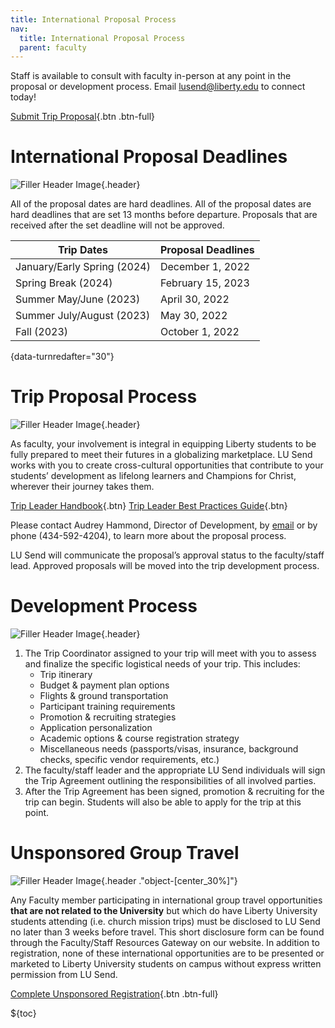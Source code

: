 ```yaml
---
title: International Proposal Process
nav:
  title: International Proposal Process
  parent: faculty
---
```


Staff is available to consult with faculty in-person at any point in the proposal or development process. Email lusend@liberty.edu to connect today!

[Submit Trip Proposal](https://liberty.co1.qualtrics.com/jfe/form/SV_3NI3x8lGSeeRxk2[BaseType=international]){.btn .btn-full}

# International Proposal Deadlines

![Filler Header Image](https://liberty-sa.terradotta.com/_customtags/ct_Image.cfm?Image_ID=35651){.header}

All of the proposal dates are hard deadlines. All of the proposal dates are hard deadlines that are set 13 months before departure. Proposals that are received after the set deadline will not be approved.

<!-- Will automatically update and sort -->
<!-- Make sure {date-turnredafter="number"} is included -->

| Trip Dates                  | Proposal Deadlines |
| --------------------------- | ------------------ |
| January/Early Spring (2024) | December 1, 2022   |
| Spring Break (2024)         | February 15, 2023  |
| Summer May/June (2023)      | April 30, 2022     |
| Summer July/August (2023)   | May 30, 2022       |
| Fall (2023)                 | October 1, 2022    |

{data-turnredafter="30"}

# Trip Proposal Process

![Filler Header Image](https://liberty-sa.terradotta.com/_customtags/ct_Image.cfm?Image_ID=35653){.header}

As faculty, your involvement is integral in equipping Liberty students to be fully prepared to meet their futures in a globalizing marketplace. LU Send works with you to create cross-cultural opportunities that contribute to your students’ development as lifelong learners and Champions for Christ, wherever their journey takes them.

<div class="text-center">

[Trip Leader
Handbook](https://liberty-sa.terradotta.com/_customtags/ct_FileRetrieve.cfm?File_ID=27452){.btn} [Trip Leader Best
Practices Guide](https://liberty-sa.terradotta.com/_customtags/ct_FileRetrieve.cfm?File_ID=27453){.btn}

</div>

Please contact Audrey Hammond, Director of Development, by [email](mailto:agbeman@liberty.edu) or by phone (434-592-4204), to learn more about the proposal process.

LU Send will communicate the proposal’s approval status to the faculty/staff lead. Approved proposals will be moved into the trip development process.

# Development Process

![Filler Header Image](https://liberty-sa.terradotta.com/_customtags/ct_Image.cfm?Image_ID=35655){.header}

1. The Trip Coordinator assigned to your trip will meet with you to assess and finalize the specific logistical needs of your trip. This includes:
   - Trip itinerary
   - Budget & payment plan options
   - Flights & ground transportation
   - Participant training requirements
   - Promotion & recruiting strategies
   - Application personalization
   - Academic options & course registration strategy
   - Miscellaneous needs (passports/visas, insurance, background checks, specific vendor requirements, etc.)
2. The faculty/staff leader and the appropriate LU Send individuals will sign the Trip Agreement outlining the responsibilities of all involved parties.
3. After the Trip Agreement has been signed, promotion & recruiting for the trip can begin. Students will also be able to apply for the trip at this point.

# Unsponsored Group Travel

![Filler Header Image](https://liberty-sa.terradotta.com/_customtags/ct_Image.cfm?Image_ID=35657){.header ."object-[center_30%]"}

Any Faculty member participating in international group travel opportunities **that are not related to the University** but which do have Liberty University students attending (i.e. church mission trips) must be disclosed to LU Send no later than 3 weeks before travel. This short disclosure form can be found through the Faculty/Staff Resources Gateway on our website. In addition to registration, none of these international opportunities are to be presented or marketed to Liberty University students on campus without express written permission from LU Send.

[Complete Unsponsored Registration](https://liberty.co1.qualtrics.com/jfe/form/SV_0Pd6ClKtZ0lF7xj){.btn .btn-full}

${toc}
